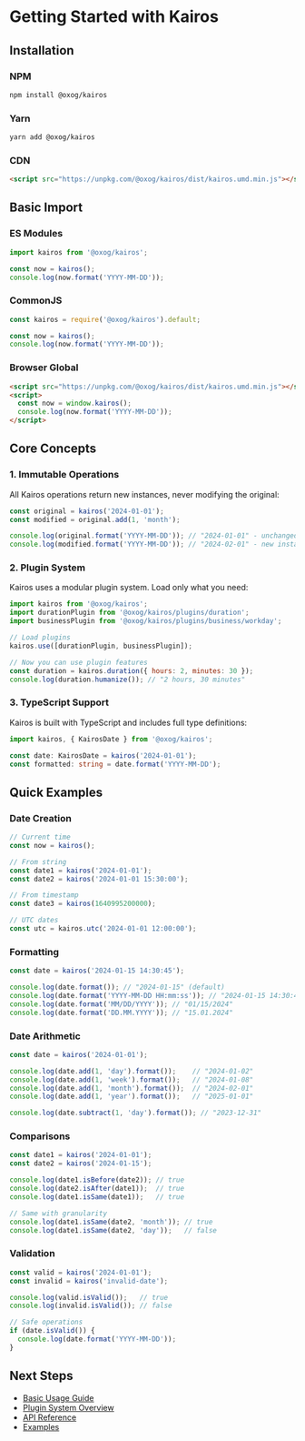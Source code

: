 # Getting Started with Kairos

## Installation

### NPM
```bash
npm install @oxog/kairos
```

### Yarn
```bash
yarn add @oxog/kairos
```

### CDN
```html
<script src="https://unpkg.com/@oxog/kairos/dist/kairos.umd.min.js"></script>
```

## Basic Import

### ES Modules
```javascript
import kairos from '@oxog/kairos';

const now = kairos();
console.log(now.format('YYYY-MM-DD'));
```

### CommonJS
```javascript
const kairos = require('@oxog/kairos').default;

const now = kairos();
console.log(now.format('YYYY-MM-DD'));
```

### Browser Global
```html
<script src="https://unpkg.com/@oxog/kairos/dist/kairos.umd.min.js"></script>
<script>
  const now = window.kairos();
  console.log(now.format('YYYY-MM-DD'));
</script>
```

## Core Concepts

### 1. Immutable Operations
All Kairos operations return new instances, never modifying the original:

```javascript
const original = kairos('2024-01-01');
const modified = original.add(1, 'month');

console.log(original.format('YYYY-MM-DD')); // "2024-01-01" - unchanged
console.log(modified.format('YYYY-MM-DD')); // "2024-02-01" - new instance
```

### 2. Plugin System
Kairos uses a modular plugin system. Load only what you need:

```javascript
import kairos from '@oxog/kairos';
import durationPlugin from '@oxog/kairos/plugins/duration';
import businessPlugin from '@oxog/kairos/plugins/business/workday';

// Load plugins
kairos.use([durationPlugin, businessPlugin]);

// Now you can use plugin features
const duration = kairos.duration({ hours: 2, minutes: 30 });
console.log(duration.humanize()); // "2 hours, 30 minutes"
```

### 3. TypeScript Support
Kairos is built with TypeScript and includes full type definitions:

```typescript
import kairos, { KairosDate } from '@oxog/kairos';

const date: KairosDate = kairos('2024-01-01');
const formatted: string = date.format('YYYY-MM-DD');
```

## Quick Examples

### Date Creation
```javascript
// Current time
const now = kairos();

// From string
const date1 = kairos('2024-01-01');
const date2 = kairos('2024-01-01 15:30:00');

// From timestamp
const date3 = kairos(1640995200000);

// UTC dates
const utc = kairos.utc('2024-01-01 12:00:00');
```

### Formatting
```javascript
const date = kairos('2024-01-15 14:30:45');

console.log(date.format()); // "2024-01-15" (default)
console.log(date.format('YYYY-MM-DD HH:mm:ss')); // "2024-01-15 14:30:45"
console.log(date.format('MM/DD/YYYY')); // "01/15/2024"
console.log(date.format('DD.MM.YYYY')); // "15.01.2024"
```

### Date Arithmetic
```javascript
const date = kairos('2024-01-01');

console.log(date.add(1, 'day').format());    // "2024-01-02"
console.log(date.add(1, 'week').format());   // "2024-01-08"
console.log(date.add(1, 'month').format());  // "2024-02-01"
console.log(date.add(1, 'year').format());   // "2025-01-01"

console.log(date.subtract(1, 'day').format()); // "2023-12-31"
```

### Comparisons
```javascript
const date1 = kairos('2024-01-01');
const date2 = kairos('2024-01-15');

console.log(date1.isBefore(date2)); // true
console.log(date2.isAfter(date1));  // true
console.log(date1.isSame(date1));   // true

// Same with granularity
console.log(date1.isSame(date2, 'month')); // true
console.log(date1.isSame(date2, 'day'));   // false
```

### Validation
```javascript
const valid = kairos('2024-01-01');
const invalid = kairos('invalid-date');

console.log(valid.isValid());   // true
console.log(invalid.isValid()); // false

// Safe operations
if (date.isValid()) {
  console.log(date.format('YYYY-MM-DD'));
}
```

## Next Steps

- [Basic Usage Guide](./basic-usage.md)
- [Plugin System Overview](./plugins/overview.md)
- [API Reference](../API.md)
- [Examples](./examples/basic.md)